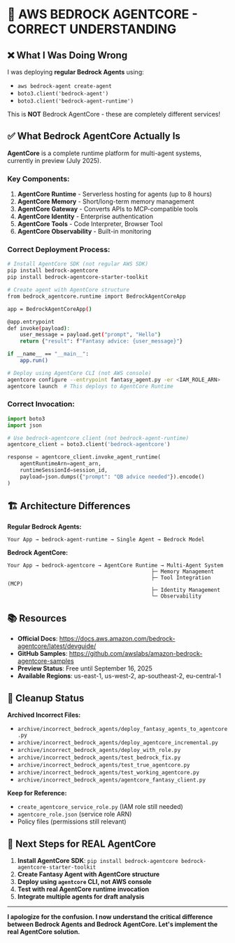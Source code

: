 # 🎯 AWS BEDROCK AGENTCORE - CORRECT UNDERSTANDING

## ❌ What I Was Doing Wrong

I was deploying **regular Bedrock Agents** using:
- `aws bedrock-agent create-agent`
- `boto3.client('bedrock-agent')`
- `boto3.client('bedrock-agent-runtime')`

This is **NOT** Bedrock AgentCore - these are completely different services!

## ✅ What Bedrock AgentCore Actually Is

**AgentCore** is a complete runtime platform for multi-agent systems, currently in preview (July 2025).

### Key Components:
1. **AgentCore Runtime** - Serverless hosting for agents (up to 8 hours)
2. **AgentCore Memory** - Short/long-term memory management
3. **AgentCore Gateway** - Converts APIs to MCP-compatible tools  
4. **AgentCore Identity** - Enterprise authentication
5. **AgentCore Tools** - Code Interpreter, Browser Tool
6. **AgentCore Observability** - Built-in monitoring

### Correct Deployment Process:

```bash
# Install AgentCore SDK (not regular AWS SDK)
pip install bedrock-agentcore
pip install bedrock-agentcore-starter-toolkit

# Create agent with AgentCore structure
from bedrock_agentcore.runtime import BedrockAgentCoreApp

app = BedrockAgentCoreApp()

@app.entrypoint
def invoke(payload):
    user_message = payload.get("prompt", "Hello")
    return {"result": f"Fantasy advice: {user_message}"}

if __name__ == "__main__":
    app.run()

# Deploy using AgentCore CLI (not AWS console)
agentcore configure --entrypoint fantasy_agent.py -er <IAM_ROLE_ARN>
agentcore launch  # This deploys to AgentCore Runtime
```

### Correct Invocation:

```python
import boto3
import json

# Use bedrock-agentcore client (not bedrock-agent-runtime)
agentcore_client = boto3.client('bedrock-agentcore')

response = agentcore_client.invoke_agent_runtime(
    agentRuntimeArn=agent_arn,
    runtimeSessionId=session_id,
    payload=json.dumps({"prompt": "QB advice needed"}).encode()
)
```

## 🏗️ Architecture Differences

**Regular Bedrock Agents:**
```
Your App → bedrock-agent-runtime → Single Agent → Bedrock Model
```

**Bedrock AgentCore:**
```
Your App → bedrock-agentcore → AgentCore Runtime → Multi-Agent System
                                              ├─ Memory Management
                                              ├─ Tool Integration (MCP)
                                              ├─ Identity Management
                                              └─ Observability
```

## 📚 Resources

- **Official Docs**: https://docs.aws.amazon.com/bedrock-agentcore/latest/devguide/
- **GitHub Samples**: https://github.com/awslabs/amazon-bedrock-agentcore-samples
- **Preview Status**: Free until September 16, 2025
- **Available Regions**: us-east-1, us-west-2, ap-southeast-2, eu-central-1

## 🧹 Cleanup Status

**Archived Incorrect Files:**
- `archive/incorrect_bedrock_agents/deploy_fantasy_agents_to_agentcore.py`
- `archive/incorrect_bedrock_agents/deploy_agentcore_incremental.py` 
- `archive/incorrect_bedrock_agents/deploy_with_role.py`
- `archive/incorrect_bedrock_agents/test_bedrock_fix.py`
- `archive/incorrect_bedrock_agents/test_true_agentcore.py`
- `archive/incorrect_bedrock_agents/test_working_agentcore.py`
- `archive/incorrect_bedrock_agents/agentcore_fantasy_client.py`

**Keep for Reference:**
- `create_agentcore_service_role.py` (IAM role still needed)
- `agentcore_role.json` (service role ARN)
- Policy files (permissions still relevant)

## 🎯 Next Steps for REAL AgentCore

1. **Install AgentCore SDK**: `pip install bedrock-agentcore bedrock-agentcore-starter-toolkit`
2. **Create Fantasy Agent with AgentCore structure**
3. **Deploy using `agentcore` CLI, not AWS console**
4. **Test with real AgentCore runtime invocation**
5. **Integrate multiple agents for draft analysis**

---

**I apologize for the confusion. I now understand the critical difference between Bedrock Agents and Bedrock AgentCore. Let's implement the real AgentCore solution.**